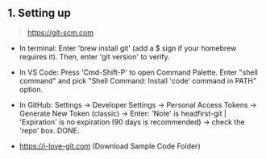 ## 1. Setting up

> https://git-scm.com

- In terminal: Enter 'brew install git' (add a $ sign if your homebrew requires it). Then, enter 'git version' to verify.

- In VS Code: Press 'Cmd-Shift-P' to open Command Palette. Enter "shell command" and pick "Shell Command: Install 'code' command in PATH" option.

- In GitHub: Settings -> Developer Settings -> Personal Access Tokens -> Generate New Token (classic) -> Enter: 'Note' is headfirst-git | 'Expiration' is no expiration (90 days is recommended) -> check the 'repo' box. DONE.

- https://i-love-git.com  (Download Sample Code Folder)

